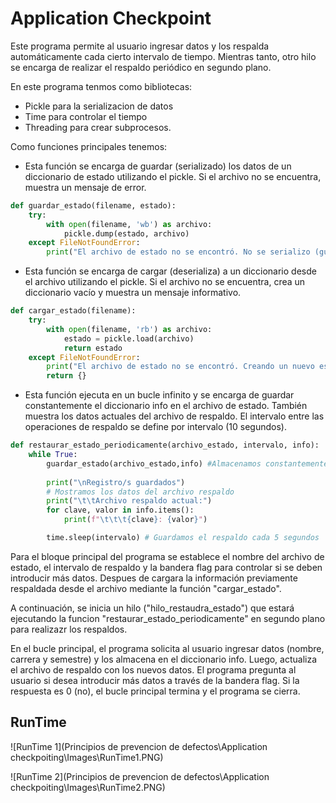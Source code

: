 # Application Checkpoint

Este programa permite al usuario ingresar datos y los respalda automáticamente cada cierto intervalo de tiempo. Mientras tanto, otro hilo se encarga de realizar el respaldo periódico en segundo plano. 

En este programa tenmos como bibliotecas:
- Pickle para la serializacion de datos
- Time para controlar el tiempo
- Threading para crear subprocesos.

Como funciones principales tenemos: 
- Esta función se encarga de guardar (serializado) los datos de un diccionario de estado utilizando el pickle. Si el archivo no se encuentra, muestra un mensaje de error.
```python
def guardar_estado(filename, estado):
    try: 
        with open(filename, 'wb') as archivo:
            pickle.dump(estado, archivo)    
    except FileNotFoundError:
        print("El archivo de estado no se encontró. No se serializo (guardo) nada")
```

- Esta función se encarga de cargar (deserializa) a un diccionario desde el archivo utilizando el pickle. Si el archivo no se encuentra, crea un diccionario vacío y muestra un mensaje informativo.
```python
def cargar_estado(filename):
    try:
        with open(filename, 'rb') as archivo:
            estado = pickle.load(archivo)
            return estado
    except FileNotFoundError:
        print("El archivo de estado no se encontró. Creando un nuevo estado vacío.")
        return {}
```

- Esta función ejecuta en un bucle infinito y se encarga de guardar constantemente el diccionario info en el archivo de estado. También muestra los datos actuales del archivo de respaldo. El intervalo entre las operaciones de respaldo se define por intervalo (10 segundos).
```python
def restaurar_estado_periodicamente(archivo_estado, intervalo, info):
    while True:
        guardar_estado(archivo_estado,info) #Almacenamos constantemente lo que tengamos en 'info' del hilo principal
        
        print("\nRegistro/s guardados")
        # Mostramos los datos del archivo respaldo
        print("\t\tArchivo respaldo actual:")
        for clave, valor in info.items():
            print(f"\t\t\t{clave}: {valor}")

        time.sleep(intervalo) # Guardamos el respaldo cada 5 segundos
```

Para el bloque principal del programa se establece el nombre del archivo de estado, el intervalo de respaldo y la bandera flag para controlar si se deben introducir más datos. Despues de cargara la información previamente respaldada desde el archivo mediante la función "cargar_estado". 

A continuación, se inicia un hilo ("hilo_restaudra_estado") que estará ejecutando la funcion "restaurar_estado_periodicamente" en segundo plano para realizazr los respaldos.

En el bucle principal, el programa solicita al usuario ingresar datos (nombre, carrera y semestre) y los almacena en el diccionario info. Luego, actualiza el archivo de respaldo con los nuevos datos.
El programa pregunta al usuario si desea introducir más datos a través de la bandera flag. Si la respuesta es 0 (no), el bucle principal termina y el programa se cierra.

## RunTime
![RunTime 1](Principios de prevencion de defectos\Application checkpoiting\Images\RunTime1.PNG)

![RunTime 2](Principios de prevencion de defectos\Application checkpoiting\Images\RunTime2.PNG)
